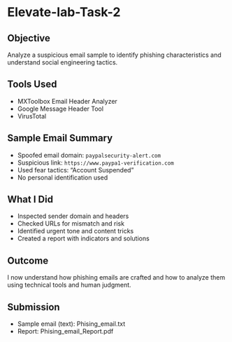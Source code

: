  # Elevate-lab-Task-2

 
##  Objective
Analyze a suspicious email sample to identify phishing characteristics and understand social engineering tactics.

##  Tools Used
- MXToolbox Email Header Analyzer
- Google Message Header Tool
- VirusTotal

##  Sample Email Summary
- Spoofed email domain: `paypalsecurity-alert.com`
- Suspicious link: `https://www.paypa1-verification.com`
- Used fear tactics: “Account Suspended”
- No personal identification used

##  What I Did
- Inspected sender domain and headers
- Checked URLs for mismatch and risk
- Identified urgent tone and content tricks
- Created a report with indicators and solutions

##  Outcome
I now understand how phishing emails are crafted and how to analyze them using technical tools and human judgment.

##  Submission 
- Sample email (text): Phising_email.txt
- Report: Phising_email_Report.pdf
